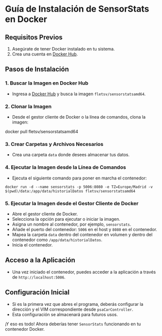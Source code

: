# Guía de Instalación de SensorStats en Docker

## Requisitos Previos

1. Asegúrate de tener Docker instalado en tu sistema.
2. Crea una cuenta en [Docker Hub](https://hub.docker.com).

## Pasos de Instalación

### 1. Buscar la Imagen en Docker Hub

- Ingresa a [Docker Hub](https://hub.docker.com) y busca la imagen `fletsv/sensorstatsamd64`.

### 2. Clonar la Imagen

- Desde el gestor cliente de Docker o la línea de comandos, clona la imagen:


docker pull fletsv/sensorstatsamd64

### 3. Crear Carpetas y Archivos Necesarios

- Crea una carpeta `data` donde desees almacenar tus datos.

### 4. Ejecutar la Imagen desde la Línea de Comandos

- Ejecuta el siguiente comando para poner en marcha el contenedor:


`docker run -d --name sensorstats -p 5006:8080 -e TZ=Europe/Madrid -v $(pwd)/data:/app/data/historialDatos fletsv/sensorstatsamd64`

### 5. Ejecutar la Imagen desde el Gestor Cliente de Docker

- Abre el gestor cliente de Docker.
- Selecciona la opción para ejecutar o iniciar la imagen.
- Asigna un nombre al contenedor, por ejemplo, `sensorstats`.
- Añade el puerto del contenedor: `5006` en el host y `8080` en el contenedor.
- Mapea la carpeta `data` dentro del contenedor en volumen y dentro del contenedor como `/app/data/historialDatos`.
- Inicia el contenedor.

## Acceso a la Aplicación

- Una vez iniciado el contenedor, puedes acceder a la aplicación a través de `http://localhost:5006`.

## Configuración Inicial

- Si es la primera vez que abres el programa, deberás configurar la dirección y el VIM correspondiente desde `psaCarController`.
- Esta configuración se almacenará para futuros usos.

¡Y eso es todo! Ahora deberías tener `SensorStats` funcionando en tu contenedor Docker.

